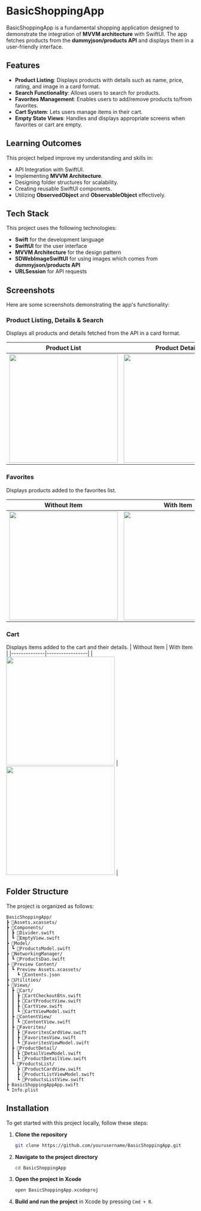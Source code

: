 # BasicShoppingApp

BasicShoppingApp is a fundamental shopping application designed to demonstrate the integration of **MVVM architecture** with SwiftUI. The app fetches products from the **dummyjson/products API** and displays them in a user-friendly interface.

## Features
- **Product Listing**: Displays products with details such as name, price, rating, and image in a card format.
- **Search Functionality**: Allows users to search for products.
- **Favorites Management**: Enables users to add/remove products to/from favorites.
- **Cart System**: Lets users manage items in their cart.
- **Empty State Views**: Handles and displays appropriate screens when favorites or cart are empty.

## Learning Outcomes
This project helped improve my understanding and skills in:
- API Integration with SwiftUI.
- Implementing **MVVM Architecture**.
- Designing folder structures for scalability.
- Creating reusable SwiftUI components.
- Utilizing **ObservedObject** and **ObservableObject** effectively.

## Tech Stack

This project uses the following technologies:
- **Swift** for the development language
- **SwiftUI** for the user interface
- **MVVM Architecture** for the design pattern
- **SDWebImageSwiftUI** for using images which comes from **dummyjson/products API**
- **URLSession** for API requests

## Screenshots
Here are some screenshots demonstrating the app's functionality:

### Product Listing, Details & Search
Displays all products and details fetched from the API in a card format.

| Product List | Product Details | Like & Add to Cart Actions | Product List |
|--------------|-----------------|-----------------|-----------------|
| <img src="https://github.com/user-attachments/assets/2b1e7030-b85e-4126-b727-84bcc7924726" width="290"/> | <img src="https://github.com/user-attachments/assets/9f538909-674d-480f-a680-997a05cd692a" width="290"/> | <img src="https://github.com/user-attachments/assets/9b90365e-a843-42b0-ba32-2b8385ad8bcd" width="290"/> | <img src="https://github.com/user-attachments/assets/6cd33273-b3be-4964-8ff9-1d95985d06cb" width="290"/> 
  
### Favorites
Displays products added to the favorites list.

| Without Item | With Item |
|--------------|-----------------|
| <img src="https://github.com/user-attachments/assets/d7d90d72-5632-465e-a0d6-9693e4c16f4e" width="290"/> | <img src="https://github.com/user-attachments/assets/2887fc2d-92e1-43a9-8c1a-21e4445abdbe" width="290"/> |

### Cart
Displays items added to the cart and their details.
| Without Item | With Item |
|--------------|-----------------|
| <img src="https://github.com/user-attachments/assets/761ae6e0-69c3-42c6-ae54-73851d8bf6ba" width="290"/> | <img src="https://github.com/user-attachments/assets/23a6bdaf-ea8a-4f08-8418-7d708e8e9dd8" width="290"/> |


## Folder Structure
The project is organized as follows:
```
BasicShoppingApp/
┣ 📁Assets.xcassets/
┣ 📁Components/
┃ ┣ 📄Divider.swift
┃ ┗ 📄EmptyView.swift
┣ 📁Model/
┃ ┗ 📄ProductsModel.swift
┣ 📁NetworkingManager/
┃ ┗ 📄ProductsDao.swift
┣ 📁Preview Content/
┃ ┗ Preview Assets.xcassets/
┃   ┗ 📄Contents.json
┣ 📁Utilities/
┣ 📁Views/
┃ ┣ 📁Cart/
┃ ┃ ┣ 📄CartCheckoutBtn.swift
┃ ┃ ┣ 📄CartProductView.swift
┃ ┃ ┣ 📄CartView.swift
┃ ┃ ┗ 📄CartViewModel.swift
┃ ┣ 📁ContentView/
┃ ┃ ┗ 📄ContentView.swift
┃ ┣ 📁Favorites/
┃ ┃ ┣ 📄FavoritesCardView.swift
┃ ┃ ┣ 📄FavoritesView.swift
┃ ┃ ┗ 📄FavoritesViewModel.swift
┃ ┣ 📁ProductDetail/
┃ ┃ ┣ 📄DetailViewModel.swift
┃ ┃ ┗ 📄ProductDetailView.swift
┃ ┗ 📁ProductsList/
┃   ┣ 📄ProductCardView.swift
┃   ┣ 📄ProductListViewModel.swift
┃   ┗ 📄ProductsListView.swift
┣ BasicShoppingAppApp.swift
┗ Info.plist

```


## Installation

To get started with this project locally, follow these steps:

1. **Clone the repository**
    ```bash
    git clone https://github.com/yourusername/BasicShoppingApp.git
    ```

2. **Navigate to the project directory**
    ```bash
    cd BasicShoppingApp
    ```

3. **Open the project in Xcode**
    ```bash
    open BasicShoppingApp.xcodeproj
    ```

4. **Build and run the project** in Xcode by pressing `Cmd + R`.

